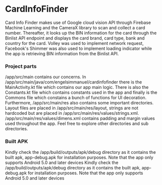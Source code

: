 # CardInfoFinder
Card Info Finder makes use of Google cloud vision API through Firebase Machine Learning and the CameraX library to scan and collect a card number.
Thereafter, it looks up the BIN information for the card through the Binlist API endpoint and displays the card brand, card type, bank and country for the card.
Volley was used to implement network request, Facebook's Shimmer was also used to implement loading indicator while the app is retrieving
BIN information from the Binlist API.

### Project parts
/app/src/main contains our concerns. In /app/src/main/java/com/engelsimmanuel/cardinfofinder there is the MainActivity.kt file which contains our app main logic. There is also the Constants.kt file
which contains constants used in the app and finally is the Commons file which constains a bunch of functions for UI decoration.
Furthermore, /app/src/main/res also contains some important directories. Layout files are placed in /app/src/main/res/layout, strings are not hardcoded but are placed in
/app/src/main/res/values/strings.xml. /app/src/main/res/values/dimens.xml contains padding and margin values used throughout the app. Feel free to explore other
directories and sub directories.

### Built APK
Kindly check the /app/build/outputs/apk/debug directory as it contains the built apk, app-debug.apk for installation purposes. Note that the app only supports Android 5.0 and later devices
Kindly check the /app/build/outputs/apk/debug directory as it contains the built apk, app-debug.apk for installation purposes. Note that the app only supports Android 5.0 and later devices
